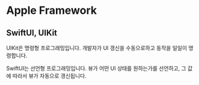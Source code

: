 # Apple Framework

## SwiftUI, UIKit

UIKit은 명령형 프로그래밍입니다. 개발자가 UI 갱신을 수동으로하고 동작을 일일이 명령합니다. 

SwiftUI는 선언형 프로그래밍입니다. 뷰가 어떤 UI 상태를 원하는가를 선언하고, 그 값에 따라서 뷰가 자동으로 갱신됩니다. 
